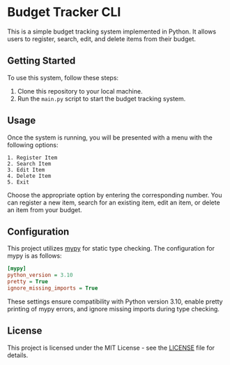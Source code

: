 # Budget Tracker CLI

This is a simple budget tracking system implemented in Python. It allows users to register, search, edit, and delete items from their budget.

## Getting Started

To use this system, follow these steps:

1. Clone this repository to your local machine.
2. Run the `main.py` script to start the budget tracking system.

## Usage

Once the system is running, you will be presented with a menu with the following options:

```
1. Register Item
2. Search Item
3. Edit Item
4. Delete Item
5. Exit
```

Choose the appropriate option by entering the corresponding number. You can register a new item, search for an existing item, edit an item, or delete an item from your budget.

## Configuration

This project utilizes [mypy](https://mypy.readthedocs.io/en/stable/) for static type checking. The configuration for mypy is as follows:

```ini
[mypy]
python_version = 3.10
pretty = True
ignore_missing_imports = True
```

These settings ensure compatibility with Python version 3.10, enable pretty printing of mypy errors, and ignore missing imports during type checking.

## License

This project is licensed under the MIT License - see the [LICENSE](license) file for details.
